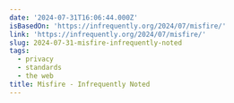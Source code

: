 ```yaml
---
date: '2024-07-31T16:06:44.000Z'
isBasedOn: 'https://infrequently.org/2024/07/misfire/'
link: 'https://infrequently.org/2024/07/misfire/'
slug: 2024-07-31-misfire-infrequently-noted
tags:
  - privacy
  - standards
  - the web
title: Misfire - Infrequently Noted
---
```

 
